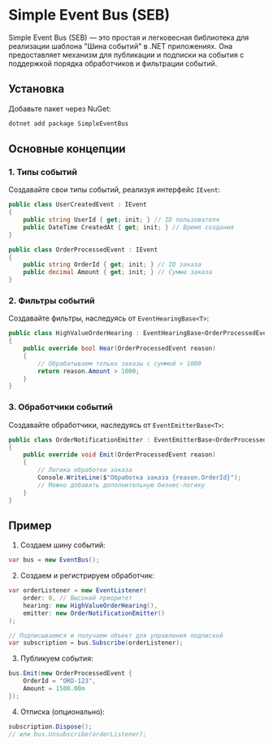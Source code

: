 # Simple Event Bus (SEB)

Simple Event Bus (SEB) — это простая и легковесная библиотека для реализации шаблона "Шина событий" в .NET приложениях. Она предоставляет механизм для публикации и подписки на события с поддержкой порядка обработчиков и фильтрации событий.

## Установка

Добавьте пакет через NuGet:

```bash
dotnet add package SimpleEventBus
```

## Основные концепции

### 1. Типы событий
Создавайте свои типы событий, реализуя интерфейс `IEvent`:

```csharp
public class UserCreatedEvent : IEvent
{
    public string UserId { get; init; } // ID пользователя
    public DateTime CreatedAt { get; init; } // Время создания
}

public class OrderProcessedEvent : IEvent
{
    public string OrderId { get; init; } // ID заказа
    public decimal Amount { get; init; } // Сумма заказа
}
```

### 2. Фильтры событий
Создавайте фильтры, наследуясь от `EventHearingBase<T>`:

```csharp
public class HighValueOrderHearing : EventHearingBase<OrderProcessedEvent>
{
    public override bool Hear(OrderProcessedEvent reason)
    {
        // Обрабатываем только заказы с суммой > 1000
        return reason.Amount > 1000;
    }
}
```

### 3. Обработчики событий
Создавайте обработчики, наследуясь от `EventEmitterBase<T>`:

```csharp
public class OrderNotificationEmitter : EventEmitterBase<OrderProcessedEvent>
{
    public override void Emit(OrderProcessedEvent reason)
    {
        // Логика обработки заказа
        Console.WriteLine($"Обработка заказа {reason.OrderId}");
        // Можно добавить дополнительную бизнес-логику
    }
}
```

## Пример

1. Создаем шину событий:
```csharp
var bus = new EventBus();
```

2. Создаем и регистрируем обработчик:
```csharp
var orderListener = new EventListener(
    order: 0, // Высокий приоритет
    hearing: new HighValueOrderHearing(),
    emitter: new OrderNotificationEmitter()
);

// Подписываемся и получаем объект для управления подпиской
var subscription = bus.Subscribe(orderListener);
```

3. Публикуем события:
```csharp
bus.Emit(new OrderProcessedEvent {
    OrderId = "ORD-123",
    Amount = 1500.00m
});
```

4. Отписка (опционально):
```csharp
subscription.Dispose();
// или bus.Unsubscribe(orderListener);
```

